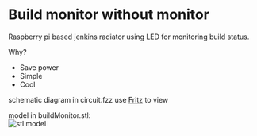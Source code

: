 Build monitor without monitor
=============================

Raspberry pi based jenkins radiator using LED for monitoring build status.

Why?

* Save power
* Simple
* Cool

schematic diagram in  circuit.fzz use [Fritz](http://fritzing.org/download/) to view

model in buildMonitor.stl:
<br>
![stl model](https://raw.github.com/dileepbapat/build-monitor-without-monitor/master/model.png)


